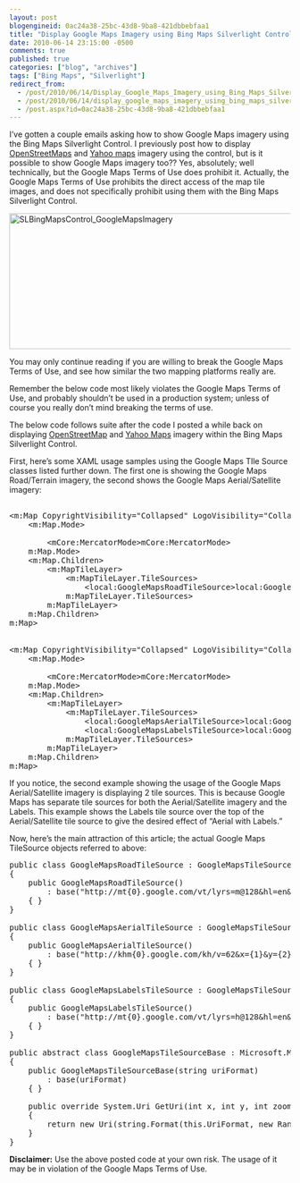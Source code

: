 ```yaml
---
layout: post
blogengineid: 0ac24a38-25bc-43d8-9ba8-421dbbebfaa1
title: "Display Google Maps Imagery using Bing Maps Silverlight Control"
date: 2010-06-14 23:15:00 -0500
comments: true
published: true
categories: ["blog", "archives"]
tags: ["Bing Maps", "Silverlight"]
redirect_from: 
  - /post/2010/06/14/Display_Google_Maps_Imagery_using_Bing_Maps_Silverlight_Control
  - /post/2010/06/14/display_google_maps_imagery_using_bing_maps_silverlight_control
  - /post.aspx?id=0ac24a38-25bc-43d8-9ba8-421dbbebfaa1
---
```

<!-- more -->

I&rsquo;ve gotten a couple emails asking how to show Google Maps imagery using the Bing Maps Silverlight Control. I previously post how to display <a href="/post/2009/11/12/Display_OpenStreetMap_Imagery_using_Bing_Maps_Silverlight_Control_Version_1_RTW.aspx">OpenStreetMaps</a> and <a href="/post/2009/03/20/Virtual-Earth-Silverlight-Overlay-OpenStreetMap2c-OpenAerialMap-and-Yahoo-Map-Imagery-using-Custom-Tile-Layers!.aspx">Yahoo maps</a> imagery using the control, but is it possible to show Google Maps imagery too?? Yes, absolutely; well technically, but the Google Maps Terms of Use does prohibit it. Actually, the Google Maps Terms of Use prohibits the direct access of the map tile images, and does not specifically prohibit using them with the Bing Maps Silverlight Control.

<a href="/images/postsSLBingMapsControl_GoogleMapsImagery.png"><img style="border-bottom: 0px; border-left: 0px; display: inline; border-top: 0px; border-right: 0px" title="SLBingMapsControl_GoogleMapsImagery" src="/images/postsSLBingMapsControl_GoogleMapsImagery_thumb.png" border="0" alt="SLBingMapsControl_GoogleMapsImagery" width="644" height="243" /></a>

You may only continue reading if you are willing to break the Google Maps Terms of Use, and see how similar the two mapping platforms really are.

Remember the below code most likely violates the Google Maps Terms of Use, and probably shouldn&rsquo;t be used in a production system; unless of course you really don&rsquo;t mind breaking the terms of use.

The below code follows suite after the code I posted a while back on displaying <a href="/post/2009/11/12/Display_OpenStreetMap_Imagery_using_Bing_Maps_Silverlight_Control_Version_1_RTW.aspx">OpenStreetMap</a> and <a href="/post/2009/03/20/Virtual-Earth-Silverlight-Overlay-OpenStreetMap2c-OpenAerialMap-and-Yahoo-Map-Imagery-using-Custom-Tile-Layers!.aspx">Yahoo Maps</a> imagery within the Bing Maps Silverlight Control.

First, here&rsquo;s some XAML usage samples using the Google Maps TIle Source classes listed further down. The first one is showing the Google Maps Road/Terrain imagery, the second shows the Google Maps Aerial/Satellite imagery:
<pre class="csharpcode"><span class="rem"><!-- Display Google Maps Road/Terrain Imagery --></span><br /><span class="kwrd"><</span><span class="html">m:Map</span> <span class="attr">CopyrightVisibility</span><span class="kwrd">="Collapsed"</span> <span class="attr">LogoVisibility</span><span class="kwrd">="Collapsed"</span><span class="kwrd">></span><br />    <span class="kwrd"><</span><span class="html">m:Map.Mode</span><span class="kwrd">></span><br />        <span class="rem"><!-- Do Not Display Bing Maps Imagery --></span><br />        <span class="kwrd"><</span><span class="html">mCore:MercatorMode</span><span class="kwrd">></</span><span class="html">mCore:MercatorMode</span><span class="kwrd">></span><br />    <span class="kwrd"></</span><span class="html">m:Map.Mode</span><span class="kwrd">></span><br />    <span class="kwrd"><</span><span class="html">m:Map.Children</span><span class="kwrd">></span><br />        <span class="kwrd"><</span><span class="html">m:MapTileLayer</span><span class="kwrd">></span><br />            <span class="kwrd"><</span><span class="html">m:MapTileLayer.TileSources</span><span class="kwrd">></span><br />                <span class="kwrd"><</span><span class="html">local:GoogleMapsRoadTileSource</span><span class="kwrd">></</span><span class="html">local:GoogleMapsRoadTileSource</span><span class="kwrd">></span><br />            <span class="kwrd"></</span><span class="html">m:MapTileLayer.TileSources</span><span class="kwrd">></span><br />        <span class="kwrd"></</span><span class="html">m:MapTileLayer</span><span class="kwrd">></span><br />    <span class="kwrd"></</span><span class="html">m:Map.Children</span><span class="kwrd">></span><br /><span class="kwrd"></</span><span class="html">m:Map</span><span class="kwrd">></span><br /><br /><span class="rem"><!-- Display Google Maps Aerial/Satellite Imagery with Labels --></span><br /><span class="kwrd"><</span><span class="html">m:Map</span> <span class="attr">CopyrightVisibility</span><span class="kwrd">="Collapsed"</span> <span class="attr">LogoVisibility</span><span class="kwrd">="Collapsed"</span><span class="kwrd">></span><br />    <span class="kwrd"><</span><span class="html">m:Map.Mode</span><span class="kwrd">></span><br />        <span class="rem"><!-- Do Not Display Bing Maps Imagery --></span><br />        <span class="kwrd"><</span><span class="html">mCore:MercatorMode</span><span class="kwrd">></</span><span class="html">mCore:MercatorMode</span><span class="kwrd">></span><br />    <span class="kwrd"></</span><span class="html">m:Map.Mode</span><span class="kwrd">></span><br />    <span class="kwrd"><</span><span class="html">m:Map.Children</span><span class="kwrd">></span><br />        <span class="kwrd"><</span><span class="html">m:MapTileLayer</span><span class="kwrd">></span><br />            <span class="kwrd"><</span><span class="html">m:MapTileLayer.TileSources</span><span class="kwrd">></span><br />                <span class="kwrd"><</span><span class="html">local:GoogleMapsAerialTileSource</span><span class="kwrd">></</span><span class="html">local:GoogleMapsAerialTileSource</span><span class="kwrd">></span><br />                <span class="kwrd"><</span><span class="html">local:GoogleMapsLabelsTileSource</span><span class="kwrd">></</span><span class="html">local:GoogleMapsLabelsTileSource</span><span class="kwrd">></span><br />            <span class="kwrd"></</span><span class="html">m:MapTileLayer.TileSources</span><span class="kwrd">></span><br />        <span class="kwrd"></</span><span class="html">m:MapTileLayer</span><span class="kwrd">></span><br />    <span class="kwrd"></</span><span class="html">m:Map.Children</span><span class="kwrd">></span><br /><span class="kwrd"></</span><span class="html">m:Map</span><span class="kwrd">></span></pre>

<!-- .csharpcode, .csharpcode pre { 	font-size: small; 	color: black; 	font-family: consolas, "Courier New", courier, monospace; 	background-color: #ffffff; 	/*white-space: pre;*/ } .csharpcode pre { margin: 0em; } .csharpcode .rem { color: #008000; } .csharpcode .kwrd { color: #0000ff; } .csharpcode .str { color: #006080; } .csharpcode .op { color: #0000c0; } .csharpcode .preproc { color: #cc6633; } .csharpcode .asp { background-color: #ffff00; } .csharpcode .html { color: #800000; } .csharpcode .attr { color: #ff0000; } .csharpcode .alt  { 	background-color: #f4f4f4; 	width: 100%; 	margin: 0em; } .csharpcode .lnum { color: #606060; } -->

 

If you notice, the second example showing the usage of the Google Maps Aerial/Satellite imagery is displaying 2 tile sources. This is because Google Maps has separate tile sources for both the Aerial/Satellite imagery and the Labels. This example shows the Labels tile source over the top of the Aerial/Satellite tile source to give the desired effect of &ldquo;Aerial with Labels.&rdquo;

Now, here&rsquo;s the main attraction of this article; the actual Google Maps TileSource objects referred to above:
<pre class="csharpcode"><span class="kwrd">public</span> <span class="kwrd">class</span> GoogleMapsRoadTileSource : GoogleMapsTileSourceBase<br />{<br />    <span class="kwrd">public</span> GoogleMapsRoadTileSource()<br />        : <span class="kwrd">base</span>(<span class="str">"http://mt{0}.google.com/vt/lyrs=m@128&amp;hl=en&amp;x={1}&amp;y={2}&amp;z={3}&amp;s="</span>)<br />    { }<br />}<br /><br /><span class="kwrd">public</span> <span class="kwrd">class</span> GoogleMapsAerialTileSource : GoogleMapsTileSourceBase<br />{<br />    <span class="kwrd">public</span> GoogleMapsAerialTileSource()<br />        : <span class="kwrd">base</span>(<span class="str">"http://khm{0}.google.com/kh/v=62&amp;x={1}&amp;y={2}&amp;z={3}&amp;s="</span>)<br />    { }<br />}<br /><br /><span class="kwrd">public</span> <span class="kwrd">class</span> GoogleMapsLabelsTileSource : GoogleMapsTileSourceBase<br />{<br />    <span class="kwrd">public</span> GoogleMapsLabelsTileSource()<br />        : <span class="kwrd">base</span>(<span class="str">"http://mt{0}.google.com/vt/lyrs=h@128&amp;hl=en&amp;x={1}&amp;y={2}&amp;z={3}&amp;s="</span>)<br />    { }<br />}<br /><br /><span class="kwrd">public</span> <span class="kwrd">abstract</span> <span class="kwrd">class</span> GoogleMapsTileSourceBase : Microsoft.Maps.MapControl.TileSource<br />{<br />    <span class="kwrd">public</span> GoogleMapsTileSourceBase(<span class="kwrd">string</span> uriFormat)<br />        : <span class="kwrd">base</span>(uriFormat)<br />    { }<br /><br />    <span class="kwrd">public</span> <span class="kwrd">override</span> System.Uri GetUri(<span class="kwrd">int</span> x, <span class="kwrd">int</span> y, <span class="kwrd">int</span> zoomLevel)<br />    {<br />        <span class="kwrd">return</span> <span class="kwrd">new</span> Uri(<span class="kwrd">string</span>.Format(<span class="kwrd">this</span>.UriFormat, <span class="kwrd">new</span> Random().Next() % 4, x, y, zoomLevel));<br />    }<br />}</pre>

<!-- .csharpcode, .csharpcode pre { 	font-size: small; 	color: black; 	font-family: consolas, "Courier New", courier, monospace; 	background-color: #ffffff; 	/*white-space: pre;*/ } .csharpcode pre { margin: 0em; } .csharpcode .rem { color: #008000; } .csharpcode .kwrd { color: #0000ff; } .csharpcode .str { color: #006080; } .csharpcode .op { color: #0000c0; } .csharpcode .preproc { color: #cc6633; } .csharpcode .asp { background-color: #ffff00; } .csharpcode .html { color: #800000; } .csharpcode .attr { color: #ff0000; } .csharpcode .alt  { 	background-color: #f4f4f4; 	width: 100%; 	margin: 0em; } .csharpcode .lnum { color: #606060; } -->

 

**Disclaimer:** Use the above posted code at your own risk. The usage of it may be in violation of the Google Maps Terms of Use.
